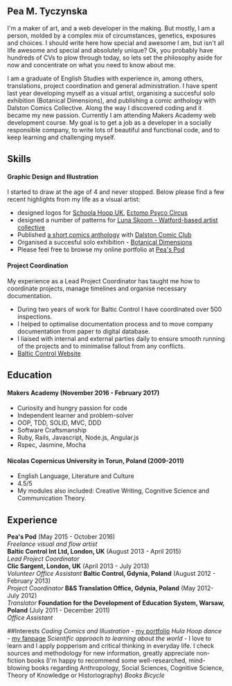 ## Pea M. Tyczynska

I'm a maker of art, and a web developer in the making. But mostly, I am a person, molded by a complex mix of circumstances, genetics, exposures and choices. I should write here how special and awesome I am, but isn't all life awesome and special and absolutely unique?
Ok, you probably have hundreds of CVs to plow through today, so lets set the philosophy aside for now and concentrate on what you need to know about me.

I am a graduate of English Studies with experience in, among others, translations, project coordination and general administration. I have spent last year developing myself as a visual artist, organising a succesful solo exhibition (Botanical Dimensions), and publishing a comic anthology with Dalston Comics Collective. Along the way I discovered coding and it became my new passion. Currently I am attending Makers Academy web development course. My goal is to get a job as a developer in a socially responsible company, to write lots of beautiful and functional code, and to keep learning and challenging myself.

## Skills

#### Graphic Design and Illustration

I started to draw at the age of 4 and never stopped. Below please find a few recent highlights from my life as a visual artist:

- designed logos for [Schoola Hoop UK](http://www.schoolahoop.co.uk/), [Ectomo Psyco Circus](https://www.facebook.com/EctomoPsycoCircus/)
- designed a number of patterns for [Luna Skoom - Watford-based artist collective](https://www.facebook.com/pg/lunaskoom/photos/?tab=album&album_id=1101970643170243)
- Published [a short comics anthology](https://twitter.com/hackneylibs/status/751832705130754050) with [Dalston Comic Club](https://www.facebook.com/DalstonComicCreatorsClub/)
- Organised a succesful solo exhibition - [Botanical Dimensions](https://www.facebook.com/peaczek/media_set?set=a.1391655107526770.100000468810248&type=3)
- Please feel free to browse my online portfolio at [Pea's Pod](http://peaspod.co.uk)

#### Project Coordination

My experience as a Lead Project Coordinator has taught me how to coordinate projects, manage timelines and organise necessary documentation.

- During two years of work for Baltic Control I have coordinated over 500 inspections.
- I helped to optimalise documentation process and to move company documentation from paper to digital database.
- I liaised with internal and external parties daily to ensure smooth running of the projects and to minimalise fallout from any conflicts.
- [Baltic Control Website](http://balticcontrol.com/)

## Education

#### Makers Academy (November 2016 - February 2017)

- Curiosity and hungry passion for code
- Independent learner and problem-solver
- OOP, TDD, SOLID, MVC, DDD
- Software Craftsmanship
- Ruby, Rails, Javascript, Node.js, Angular.js
- Rspec, Jasmine, Mocha

#### Nicolas Copernicus University in Torun, Poland (2009-2011)

- English Language, Literature and Culture
- 4.5/5
- My modules also included: Creative Writing, Cognitive Science and Communication Theory.


## Experience

**Pea's Pod** (May 2015 - October 2016)    
*Freelance visual and flow artist*  
**Baltic Control Int Ltd, London, UK** (August 2013 - April 2015)   
*Lead Project Coordinator*  
**Clic Sargent, London, UK** (April 2013 - July 2013)   
*Volunteer Office Assistant* 
**Baltic Control, Gdynia, Poland** (August 2012 - February 2013)   
*Project Coordinator* 
**B&S Translation Office, Gdynia, Poland** (May 2012- July 2012)   
*Translator* 
**Foundation for the Development of Education System, Warsaw, Poland** (July 2011 - December 2011)   
*Office Assistant* 

##Interests
*Coding*
*Comics and Illustration* - [my portfolio](http://peaspod.co.uk)
*Hula Hoop dance* - [my fanpage](https://www.facebook.com/hoopingpea/?fref=ts)
*Scientific approach to learning about the world* - I love to learn and I apply popperism and critical thinking in everyday life. I check sources and methodology for new information, greatly appreciate non-fiction books (I'm happy to recommend some well-researched, mind-blowing books regarding Anthropology, Social Sciences, Cognitive Science, Theory of Knowledge or Historiography)
*Books*
*Bicycle*
